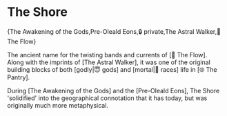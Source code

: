 # The Shore

{The Awakening of the Gods,Pre-Oleald Eons,🔒 private,The Astral Walker,🌌 The Flow}

The ancient name for the twisting bands and currents of [🌌 The Flow]. Along with the imprints of [The Astral Walker], it was one of the original building blocks of both [godly|😇 gods] and [mortal|🧑 races] life in [🌐 The Pantry].

During [The Awakening of the Gods] and the [Pre-Oleald Eons], The Shore 'solidified' into the geographical connotation that it has today, but was originally much more metaphysical.
